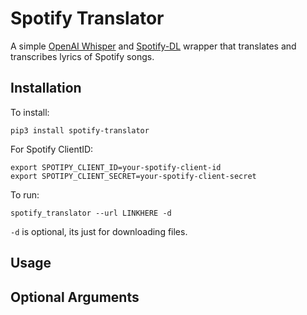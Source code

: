 # Spotify Translator

A simple [OpenAI Whisper](https://github.com/openai/whisper) and
[Spotify-DL](https://github.com/SathyaBhat/spotify-dl) wrapper that translates
and transcribes lyrics of Spotify songs.

## Installation
To install:
```
pip3 install spotify-translator
```

For Spotify ClientID:
```
export SPOTIPY_CLIENT_ID=your-spotify-client-id
export SPOTIPY_CLIENT_SECRET=your-spotify-client-secret
```

To run:
```
spotify_translator --url LINKHERE -d
```

`-d` is optional, its just for downloading files. 
 
 ## Usage

## Optional Arguments
